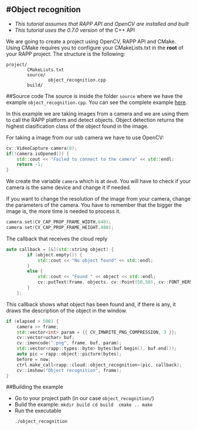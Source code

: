 #Object recognition
-----------------

* *This tutorial assumes that RAPP API and OpenCV are installed and built*
* *This tutorial uses the 0.7.0 version* of the C++ API

We are going to create a project using OpenCV, RAPP API and CMake.
Using CMake requires you to configure your CMakeLists.txt in the **root** of your RAPP project.
The structure is the following:

```
project/
        CMakeLists.txt
        source/
                object_recognition.cpp
        build/
```

##Source code
The source is inside the folder `source` where we have the example `object_recognition.cpp`.
You can see the complete example [here](source/object_recognition.cpp).

In this example we are taking images from a camera and we are using them
to call the RAPP platform and detect objects.
Object detection returns the highest clasification class of the object found in the image.

For taking a image from our usb camera we have to use OpenCV:

```cpp
cv::VideoCapture camera(0); 
if(!camera.isOpened()) { 
    std::cout << "Failed to connect to the camera" << std::endl;
    return -1;
}
```

We create the variable `camera` which is at `dev0`. You will have to check if your camera is
the same device and change it if needed.

If you want to change the resolution of the image from your camera, change the parameters of the camera. You have to remember that the bigger the image is, the more time is needed to process it.

```cpp
camera.set(CV_CAP_PROP_FRAME_WIDTH,640);
camera.set(CV_CAP_PROP_FRAME_HEIGHT,480);
```

The callback that receives the cloud reply

```cpp
auto callback = [&](std::string object) { 
        if (object.empty()) {
            std::cout << "No object found" << std::endl;
        }
        else {
            std::cout << "Found " << object << std::endl;
            cv::putText(frame, objects, cv::Point(50,50), cv::FONT_HERSHEY_PLAIN, 2, cv::Scalar(0, 0, 255), 2);
        }
    };
```

This callback shows what object has been found and, if there is any, 
it draws the description of the object in the window.

```cpp
if (elapsed > 500) {
    camera >> frame;
    std::vector<int> param = {{ CV_IMWRITE_PNG_COMPRESSION, 3 }};
    cv::vector<uchar> buf;
    cv::imencode(".png", frame, buf, param);
    std::vector<rapp::types::byte> bytes(buf.begin(), buf.end());
    auto pic = rapp::object::picture(bytes);
    before = now;
    ctrl.make_call<rapp::cloud::object_recognition>(pic, callback);
    cv::imshow("Object recognition", frame);
}
```

##Building the example

- Go to your project path (in our case `object_recognition/`)
- Build the example:
        ```
        mkdir build
        cd build 
        cmake ..
        make
        ```
- Run the executable
    ```
    ./object_recognition
    ```
